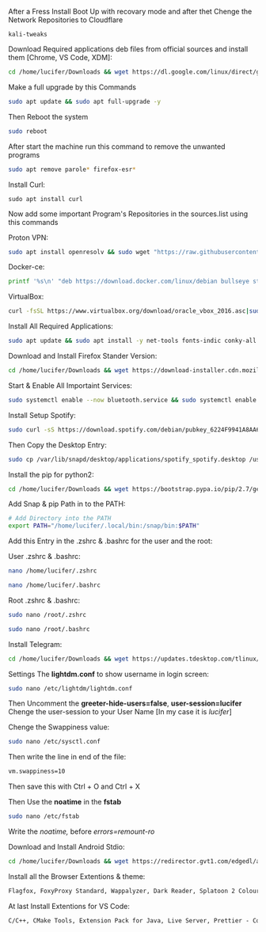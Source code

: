 After a Fress Install Boot Up with recovary mode and after thet Chenge the Network Repositories to Cloudflare  
```base
kali-tweaks
```

Download Required applications deb files from official sources and install them [Chrome, VS Code, XDM]:

```bash
cd /home/lucifer/Downloads && wget https://dl.google.com/linux/direct/google-chrome-stable_current_amd64.deb && wget https://vscode.download.prss.microsoft.com/dbazure/download/stable/019f4d1419fbc8219a181fab7892ebccf7ee29a2/code_1.87.0-1709078641_amd64.deb && wget https://github.com/subhra74/xdm/releases/download/8.0.29/xdman_gtk_8.0.29_amd64.deb && sudo dpkg -i *.deb
```

Make a full upgrade by this Commands

```bash
sudo apt update && sudo apt full-upgrade -y
```

Then Reboot the system

```bash
sudo reboot
```
After start the machine run this command to remove the unwanted programs

```bash
sudo apt remove parole* firefox-esr*
```

Install Curl:

```
sudo apt install curl
```

Now add some important Program's Repositories in the sources.list using this commands

Proton VPN:

```bash
sudo apt install openresolv && sudo wget "https://raw.githubusercontent.com/ProtonVPN/scripts/master/update-resolv-conf.sh" -O "/etc/openvpn/update-resolv-conf" && sudo chmod +x "/etc/openvpn/update-resolv-conf"
```

Docker-ce:

```bash
printf '%s\n' "deb https://download.docker.com/linux/debian bullseye stable" | sudo tee /etc/apt/sources.list.d/docker-ce.list && curl -fsSL https://download.docker.com/linux/debian/gpg | sudo gpg --dearmor -o /etc/apt/trusted.gpg.d/docker-ce-archive-keyring.gpg
```

VirtualBox:

```bash
curl -fsSL https://www.virtualbox.org/download/oracle_vbox_2016.asc|sudo gpg --dearmor -o /etc/apt/trusted.gpg.d/oracle_vbox_2016.gpg && curl -fsSL https://www.virtualbox.org/download/oracle_vbox.asc|sudo gpg --dearmor -o /etc/apt/trusted.gpg.d/oracle_vbox.gpg && echo "deb [arch=amd64] https://download.virtualbox.org/virtualbox/debian bullseye contrib" | sudo tee /etc/apt/sources.list.d/virtualbox.list
```

Install All Required Applications:

```bash
sudo apt update && sudo apt install -y net-tools fonts-indic conky-all jq moc libu2f-udev gcc g++ openjdk-17-jdk python3-pip python2 burpsuite ffmpeg mugshot bleachbit john nmap gufw xxd preload ttf-mscorefonts-installer celluloid libportaudio2 synaptic dkms virtualbox virtualbox-ext-pack docker-ce docker-ce-cli containerd.io metasploit-framework dirbuster nikto hashid libimage-exiftool-perl binwalk steghide wordlists gobuster xsltproc exploitdb hydra wpscan whatweb snapd
```

Download and Install Firefox Stander Version:

```bash
cd /home/lucifer/Downloads && wget https://download-installer.cdn.mozilla.net/pub/firefox/releases/115.0/linux-x86_64/en-US/firefox-115.0.tar.bz2 && tar xjf firefox-*.tar.bz2 && sudo mv firefox /opt && sudo ln -s /opt/firefox/firefox /usr/local/bin/firefox && sudo wget https://raw.githubusercontent.com/mozilla/sumo-kb/main/install-firefox-linux/firefox.desktop -P /usr/local/share/applications
```

<!-- Install haiti:

```bash
sudo gem install haiti-hash
``` -->

Start & Enable All Importaint Services:

```bash
sudo systemctl enable --now bluetooth.service && sudo systemctl enable --now snapd.aa-prompt-listener.service && sudo systemctl enable --now snapd.apparmor.service && sudo systemctl enable --now snapd.recovery-chooser-trigger.service && sudo systemctl enable --now snapd.seeded.service && sudo systemctl enable --now snapd.service && sudo systemctl enable --now snapd.socket && sudo systemctl enable --now snapd.apparmor
```

Install Setup Spotify:

```bash
sudo curl -sS https://download.spotify.com/debian/pubkey_6224F9941A8AA6D1.gpg | sudo gpg --dearmor --yes -o /etc/apt/trusted.gpg.d/spotify.gpg && echo "deb http://repository.spotify.com stable non-free" | sudo tee /etc/apt/sources.list.d/spotify.list && sudo apt-get install spotify-client
```
Then Copy the Desktop Entry:

```bash
sudo cp /var/lib/snapd/desktop/applications/spotify_spotify.desktop /usr/share/applications/
```

Install the pip for python2:

```bash
cd /home/lucifer/Downloads && wget https://bootstrap.pypa.io/pip/2.7/get-pip.py && python2 get-pip.py
```

Add Snap & pip Path in to the PATH:

```bash
# Add Directory into the PATH
export PATH="/home/lucifer/.local/bin:/snap/bin:$PATH"
```

Add this Entry in the .zshrc & .bashrc for the user and the root:

User .zshrc & .bashrc:

```bash
nano /home/lucifer/.zshrc
```
```bash
nano /home/lucifer/.bashrc
```

Root .zshrc & .bashrc:

```bash
sudo nano /root/.zshrc
```
```bash
sudo nano /root/.bashrc
```

Install Telegram:

```bash
cd /home/lucifer/Downloads && wget https://updates.tdesktop.com/tlinux/tsetup.4.8.1.tar.xz && tar -xf tsetup.4.8.1.tar.xz && mkdir /home/lucifer/opt && mv /home/lucifer/Downloads/Telegram /home/lucifer/opt && cd /home/lucifer/opt/Telegram && ./Telegram
```

Settings The <b>lightdm.conf</b> to show username in login screen:

```bash
sudo nano /etc/lightdm/lightdm.conf
```

Then Uncomment the <b>greeter-hide-users=false</b>, <b>user-session=lucifer</b>  
Chenge the user-session to your User Name [In my case it is <i>lucifer</i>]

Chenge the Swappiness value:

```bash
sudo nano /etc/sysctl.conf
```
Then write the line in end of the file:

```bash
vm.swappiness=10
```
Then save this with Ctrl + O and Ctrl + X

Then Use the <b>noatime</b> in the <b>fstab</b>

```bash
sudo nano /etc/fstab
```

Write the <i>noatime,</i> before <i>errors=remount-ro</i>

Download and Install Android Stdio:

```bash
cd /home/lucifer/Downloads && wget https://redirector.gvt1.com/edgedl/android/studio/ide-zips/2022.2.1.20/android-studio-2022.2.1.20-linux.tar.gz && tar -xf android-studio-2022.2.1.20-linux.tar.gz && rm android-studio-2022.2.1.20-linux.tar.gz && mv android-studio/ /home/lucifer/opt && cd /home/lucifer/opt/android-studio/bin && ./studio.sh
```

Install all the Browser Extentions & theme:

```txt
Flagfox, FoxyProxy Standard, Wappalyzer, Dark Reader, Splatoon 2 Colours [Theme]
```

At last Install Extentions for VS Code:

```txt
C/C++, CMake Tools, Extension Pack for Java, Live Server, Prettier - Code formatter, Python
```
